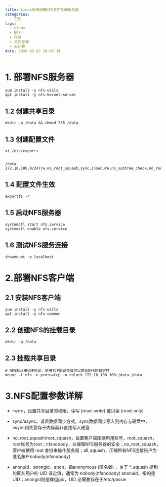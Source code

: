 ```yaml
---
title: Linux系统部署NFS文件存储服务器
categories:
  - 工作
tags:
  - Linux
  - NFS
  - 存储
  - 文件存储
  - 云计算
date: 2020-02-02 10:45:34
---
```


# 1. 部署NFS服务器

    yum install -y nfs-utils
    apt install -y nfs-kernel-server

## 1.2 创建共享目录

    mkdir -p /data && chmod 755 /data

## 1.3 创建配置文件

    vi /etc/exports


    /data 172.16.100.0/24(rw,no_root_squash,sync,insecure,no_subtree_check,no_root_squash)

## 1.4 配置文件生效

    exportfs -r

## 1.5 启动NFS服务器

    systemctl start nfs.service
    systemctl enable nfs.service

## 1.6 测试NFS服务连接

    showmount -e localhost 

# 2.部署NFS客户端

## 2.1 安装NFS客户端

    yum install -y nfs-utils
    apt install -y nfs-common

## 2.2 创建NFS的挂载目录

    mkdir -p /data

## 2.3 挂载共享目录

    # NFS默认用UDP协议，使用TCP协议挂载可以提高NFS的稳定性
    mount -t nfs -o proto=tcp -o nolock 172.16.100.100:/data /data 

# 3.NFS配置参数详解

- rw/ro，设置共享目录的权限，读写 (read-write) 或只读 (read-only)

- sync/async，设置数据同步方式，sync数据同步写入到内存与硬盘中，async则先暂存于内存而非直接写入硬盘

- no_root_squash/root_squash，设置客户端压缩所用账号，root_squash，root账号为root；nfsnobody，以保障NFS服务器的安全；no_root_squash，客户端使用 root 身份来操作服务器；all_squash，压缩所有NFS连接账户为匿名账户nobody(nfsnobody)

- anonuid，anongid，anon，指anonymous (匿名者) ，关于 *_squash 提到的匿名用户的 UID 设定值，通常为 nobody(nfsnobody)
anonuid，指的是 UID；anongid则是群组gid，UID 必需要存在于/etc/passw
